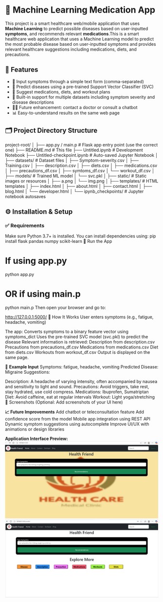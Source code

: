 # 💊 Machine Learning Medication App

This project is a smart healthcare web/mobile application that uses **Machine Learning** to predict possible diseases based on user-inputted **symptoms**, and recommends relevant **medications**.This is a smart healthcare web application that uses a Machine Learning model to predict the most probable disease based on user-inputted symptoms and provides relevant healthcare suggestions including medications, diets, and precautions.

## 🌟 Features

- 🤒 Input symptoms through a simple text form (comma-separated)
- 🧬 Predict diseases using a pre-trained Support Vector Classifier (SVC)
- 💊 Suggest medications, diets, and workout plans
- 🔐 Built-in support for multiple datasets including symptom severity and disease descriptions
- 👨‍⚕️ Future enhancement: contact a doctor or consult a chatbot
- 📊 Easy-to-understand results on the same web page

## 🗂 Project Directory Structure

project-root/
│
├── app.py / main.p # Flask app entry point (use the correct one)
├── README.md # This file
├── Untitled.ipynb # Development Notebook
├── Untitled-checkpoint.ipynb # Auto-saved Jupyter Notebook
│
├── datasets/ # Dataset files
│ ├── Symptom-severity.csv
│ ├── Training.csv
│ ├── description.csv
│ ├── diets.csv
│ ├── medications.csv
│ ├── precautions_df.csv
│ ├── symtoms_df.csv
│ └── workout_df.csv
│
├── models/ # Trained ML model
│ └── svc.pkl
│
├── static/ # Static images or resources
│ ├── a.png
│ └── img.png
│
├── templates/ # HTML templates
│ ├── index.html
│ ├── about.html
│ ├── contact.html
│ ├── blog.html
│ └── developer.html
│
└── ipynb_checkpoints/ # Jupyter notebook autosaves

## ⚙️ Installation & Setup

### ✅ Requirements

Make sure Python 3.7+ is installed. You can install dependencies using:
pip install flask pandas numpy scikit-learn
🚀 Run the App

# If using app.py
python app.py

# OR if using main.p
python main.p
Then open your browser and go to:

http://127.0.0.1:5000/
🧠 How It Works
User enters symptoms (e.g., fatigue, headache, vomiting)

The app:
Converts symptoms to a binary feature vector using symptoms_dict
Uses the pre-trained SVC model (svc.pkl) to predict the disease
Relevant information is retrieved:
Description from description.csv
Precautions from precautions_df.csv
Medications from medications.csv
Diet from diets.csv
Workouts from workout_df.csv
Output is displayed on the same page.

🔮 **Example Input**
Symptoms: fatigue, headache, vomiting
Predicted Disease: Migraine
Suggestions:

Description: A headache of varying intensity, often accompanied by nausea and sensitivity to light and sound.
Precautions: Avoid triggers, take rest, stay hydrated, use cold compress.
Medications: Ibuprofen, Sumatriptan
Diet: Avoid caffeine, eat at regular intervals
Workout: Light yoga/stretching
📸 Screenshots
(Optional: Add screenshots of your UI here)

**📈 Future Improvements**
Add chatbot or teleconsultation feature
Add confidence score from the model
Mobile app integration using REST API
Dynamic symptom suggestions using autocomplete
Improve UI/UX with animations or design libraries

**Application Interface Preview:**
![My Logo](https://github.com/Rachana16-2004/Medication-Machine-Learning/blob/main/Screenshot%202025-07-11%20183757.png?raw=true)
![My Logo](https://github.com/Rachana16-2004/Medication-Machine-Learning/blob/main/Screenshot%202025-07-10%20132943.png?raw=true)
